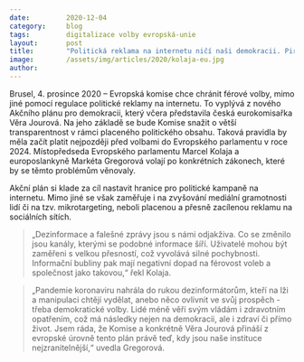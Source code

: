 ```yaml
---
date:         2020-12-04
category:     blog
tags:         digitalizace volby evropská-unie
layout:       post
title:        "Politická reklama na internetu ničí naši demokracii. Piráti volají po její regulaci"
image:        /assets/img/articles/2020/kolaja-eu.jpg
author:       
---
```

 


Brusel, 4. prosince 2020 – Evropská komise chce chránit férové volby, mimo jiné pomocí regulace politické reklamy na internetu. To vyplývá z nového Akčního plánu pro demokracii, který včera představila česká eurokomisařka Věra Jourová. Na jeho základě se bude Komise snažit o větší transparentnost v rámci placeného politického obsahu. Taková pravidla by měla začít platit nejpozději před volbami do Evropského parlamentu v roce 2024. Místopředseda Evropského parlamentu Marcel Kolaja a europoslankyně Markéta Gregorová volají po konkrétních zákonech, které by se těmto problémům věnovaly.

Akční plán si klade za cíl nastavit hranice pro politické kampaně na internetu. Mimo jiné se však zaměřuje i na zvyšování mediální gramotnosti lidí či na tzv. mikrotargeting, neboli placenou a přesně zacílenou reklamu na sociálních sítích.

> „Dezinformace a falešné zprávy jsou s námi odjakživa. Co se změnilo jsou kanály, kterými se podobné informace šíří. Uživatelé mohou být zaměřeni s velkou přesností, což vyvolává silné pochybnosti. Informační bubliny pak mají negativní dopad na férovost voleb a společnost jako takovou,“ řekl Kolaja.

> „Pandemie koronaviru nahrála do rukou dezinformátorům, kteří na lži a manipulaci chtějí vydělat, anebo něco ovlivnit ve svůj prospěch - třeba demokratické volby. Lidé méně věří svým vládám i zdravotním opatřením, což má následky nejen na demokracii, ale i zdraví či přímo život. Jsem ráda, že Komise a konkrétně Věra Jourová přináší z evropské úrovně tento plán právě teď, kdy jsou naše instituce nejzranitelnější,“ uvedla Gregorová.

